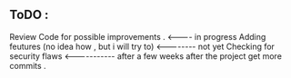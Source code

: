 ## ToDO :
Review Code for possible improvements . <---- in progress 
Adding feutures (no idea how , but i will try to) <-------- not yet
Checking for security flaws <----------- after a few weeks after the project get more commits .
